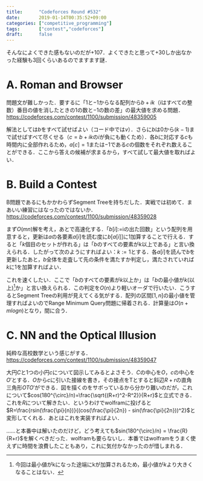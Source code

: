 ```yaml
---
title:      "Codeforces Round #532"
date:       2019-01-14T00:35:52+09:00
categories: ["competitive_programming"]
tags:       ["contest","codeforces"]
draft:      false
---
```


そんなによくできた感もないのだが+107．よくできたと思って+30しか出なかった経験も3回くらいあるのでますます謎．

<!--more-->

# A. Roman and Browser

問題文が難しかった．要するに「$1$と$-1$からなる配列から$b+ik$（$i$はすべての整数）番目の値を消したときの$1$の数と$-1$の数の差」の最大値を求める問題．https://codeforces.com/contest/1100/submission/48359005

解法としては$b$をすべて試せばよい（コード中では$v$）．さらに$b$は$0$から$(k-1)$まで試せばすべて尽くせる（$c=b+ik$の$i$が負にも動くため）．各$b$に対応する$c$も時間内に全部作れるため，$a[c]=1$または$-1$である$c$の個数をそれぞれ数えることができる．ここから答えの候補が求まるから，すべて試して最大値を取ればよい．

<!-- 実装では最初に全体の1および-1の数を数えてから$a[c]$の値に応じてこれを減じている． -->

# B. Build a Contest

B問題であるにもかかわらずSegment Treeを持ちだした．実戦では初めて．まあいい練習にはなったのではないか．https://codeforces.com/contest/1100/submission/48359028

まず$O(mn)$解を考え，あとで高速化する．「$b[i]$:=iの出た回数」という配列を用意すると，更新は$a$の各要素$a[i]$を読む度に$b[a[i]]$に$1$加算することで行える．すると「$k$個目のセットが作れる」は「$b$のすべての要素が$k$以上である」と言い換えられる．したがって次のようにすればよい：$k:=1$とする．各$a[i]$を読んで$b$を更新したあと，$b$全体を走査して先の条件を満たすか判定し，満たされていれば$k$に1を加算すればよい．

<!-- 「$b[i]$:=iの出た回数」という配列を用意すると，更新は$a$の各要素$a[i]$を読む度に$b[a[i]]$に$1$加算することで行える．この更新後に$b$を走査し，すべての要素が$1$以上であれば，各要素は1回ずつ出現したということが分かる．実際はこれを繰り返すので「変数$k:=1$とする．全要素が$k$以上であれば累計$k$ペア揃ったということであり，$k$に1を加算する」ようにする． -->

これを速くしたい．ここで「$b$のすべての要素が$k$以上か」は「$b$の最小値が$k$(以上)[^1]か」と言い換えられる．この判定を$O(n)$より軽いオーダで行いたい．こうするとSegment Treeの利用が見えてくる気がする．配列の区間$[1,n]$の最小値を管理すればよいのでRange Minimum Query問題に帰着される．計算量は$O(n+mlogn)$となり，間に合う．

[^1]: 今回は最小値がkになった途端にkが加算されるため，最小値が$k$より大きくなることはない．

# C. NN and the Optical Illusion

純粋な高校数学という感じがする．https://codeforces.com/contest/1100/submission/48359047

大円$C$と1つの小円$c$について図示してみるとよさそう．$C$の中心を$O$，$c$の中心を$O'$とする．$O$から$c$に引いた接線を書き，その接点をTとすると斜辺$R+r$の直角三角形$OTO'$ができる．図を描くのをサボっているから分かり難いのだが，これについて$cos(180^{\circ}/n)=\frac{\sqrt{(R+r)^2-R^2}}{R+r}$と立式できる．これを$R$について解きたい．というわけでwolframに投げると$R=\frac{rsin(\frac{\pi}{n})}{(cos(\frac{\pi}{2n}) - sin(\frac{\pi}{2n}))^2}$と変形してくれる．あとはこれを実装すればよい．

……と本番中は解いたのだけど，どう考えても$sin(180^{\circ}/n) = \frac{R}{R+r}$を解くべきだった．wolframも要らないし．本番ではwolframをうまく使えずに時間を浪費したこともあり，これに気付かなかったのが惜しまれる．





